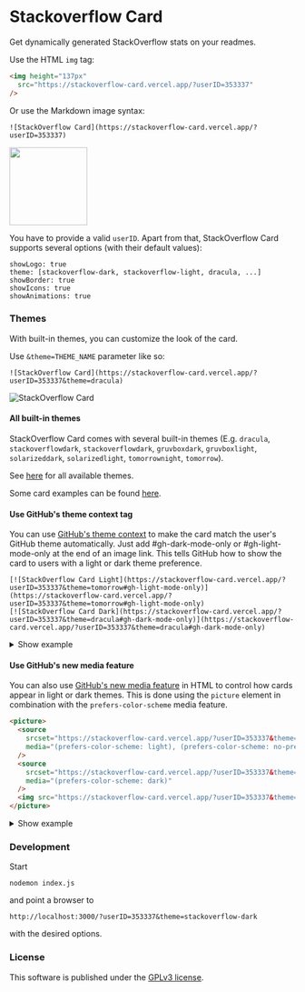 # Stackoverflow Card

Get dynamically generated StackOverflow stats on your readmes.

Use the HTML `img` tag:

```markdown
<img height="137px"
  src="https://stackoverflow-card.vercel.app/?userID=353337"
/>
```
Or use the Markdown image syntax:

```
![StackOverflow Card](https://stackoverflow-card.vercel.app/?userID=353337)
```

<img height="137px"
  src="https://stackoverflow-card.vercel.app/?userID=353337"
/>

You have to provide a valid `userID`. Apart from that, StackOverflow Card supports
several options (with their default values):
```
showLogo: true
theme: [stackoverflow-dark, stackoverflow-light, dracula, ...]
showBorder: true
showIcons: true
showAnimations: true
```

### Themes
With built-in themes, you can customize the look of the card.

Use `&theme=THEME_NAME` parameter like so:
```
![StackOverflow Card](https://stackoverflow-card.vercel.app/?userID=353337&theme=dracula)
```
![StackOverflow Card](https://stackoverflow-card.vercel.app/?userID=353337&theme=dracula)

#### All built-in themes
StackOverflow Card comes with several built-in themes (E.g. `dracula`, `stackoverflowdark`, `stackoverflowdark`, `gruvboxdark`, `gruvboxlight`, `solarizeddark`, `solarizedlight`, `tomorrownight`, `tomorrow`).

See [here](https://github.com/nschloe/stackoverflow-card/blob/main/src/themes.js) for all available themes.

Some card examples can be found [here](https://github.com/nschloe/stackoverflow-card/blob/main/themes.md).

#### Use GitHub's theme context tag

You can use [GitHub's theme context](https://github.blog/changelog/2021-11-24-specify-theme-context-for-images-in-markdown/) to make the card match the user's GitHub theme automatically. Just add #gh-dark-mode-only or #gh-light-mode-only at the end of an image link. This tells GitHub how to show the card to users with a light or dark theme preference.

```
[![StackOverflow Card Light](https://stackoverflow-card.vercel.app/?userID=353337&theme=tomorrow#gh-light-mode-only)](https://stackoverflow-card.vercel.app/?userID=353337&theme=tomorrow#gh-light-mode-only)
[![StackOverflow Card Dark](https://stackoverflow-card.vercel.app/?userID=353337&theme=dracula#gh-dark-mode-only)](https://stackoverflow-card.vercel.app/?userID=353337&theme=dracula#gh-dark-mode-only)
```
<details>
<summary>Show example</summary>

[![StackOverflow Card Light](https://stackoverflow-card.vercel.app/?userID=353337&theme=tomorrow#gh-light-mode-only)](https://stackoverflow-card.vercel.app/?userID=353337&theme=tomorrow#gh-light-mode-only)
[![StackOverflow Card Dark](https://stackoverflow-card.vercel.app/?userID=353337&theme=dracula#gh-dark-mode-only)](https://stackoverflow-card.vercel.app/?userID=353337&theme=dracula#gh-dark-mode-only)

</details>

#### Use GitHub's new media feature

You can also use [GitHub's new media feature](https://github.blog/changelog/2022-05-19-specify-theme-context-for-images-in-markdown-beta/) in HTML to control how cards appear in light or dark themes. This is done using the `picture` element in combination with the `prefers-color-scheme` media feature.

```html
<picture>
  <source
    srcset="https://stackoverflow-card.vercel.app/?userID=353337&theme=tomorrow"
    media="(prefers-color-scheme: light), (prefers-color-scheme: no-preference)"
  />
  <source
    srcset="https://stackoverflow-card.vercel.app/?userID=353337&theme=dracula"
    media="(prefers-color-scheme: dark)"
  />
  <img src="https://stackoverflow-card.vercel.app/?userID=353337&theme=dracula" />
</picture>
```

<details>
<summary>Show example</summary>

<picture>
  <source
    srcset="https://stackoverflow-card.vercel.app/?userID=353337&theme=tomorrow"
    media="(prefers-color-scheme: light), (prefers-color-scheme: no-preference)"
  />
  <source
    srcset="https://stackoverflow-card.vercel.app/?userID=353337&theme=dracula"
    media="(prefers-color-scheme: dark)"
  />
  <img src="https://stackoverflow-card.vercel.app/?userID=353337&theme=dracula" />
</picture>

</details>

### Development

Start
```
nodemon index.js
```
and point a browser to
```
http://localhost:3000/?userID=353337&theme=stackoverflow-dark
```
with the desired options.


### License
This software is published under the [GPLv3 license](https://www.gnu.org/licenses/gpl-3.0.en.html).
